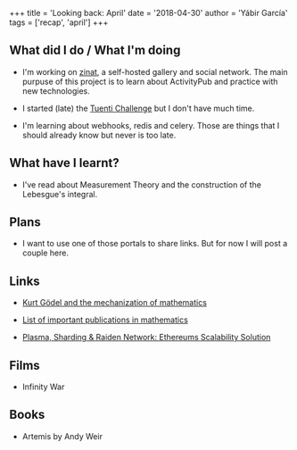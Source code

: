 +++
title = 'Looking back: April'
date = '2018-04-30'
author = 'Yábir García'
tags = ['recap', 'april']
+++

## What did I do / What I'm doing

* I'm working on [zinat](//github.com/yabirgb/zinat), a self-hosted gallery
  and social network. The main purpuse of this project is to learn about 
  ActivityPub and practice with new technologies.

* I started (late) the [Tuenti
  Challenge](https://contest.tuenti.net/Contest) but I don't have much
  time.

* I'm learning about webhooks, redis and celery. Those are things that
  I should already know but never is too late.

## What have I learnt?

* I've read about Measurement Theory and the construction of the Lebesgue's integral.
  
## Plans

* I want to use one of those portals to share links. But for now I will post a couple here.

## Links

* [Kurt Gödel and the mechanization of mathematics](https://www.the-tls.co.uk/articles/public/kurt-godel-incompleteness-theorems/)

* [List of important publications in mathematics](https://www.wikiwand.com/en/List_of_important_publications_in_mathematics)

* [Plasma, Sharding & Raiden Network: Ethereums Scalability Solution](https://coinpupil.com/ethereum/plasma-sharding-raiden-ethereums-scalability-solution/)

## Films

* Infinity War

## Books

* Artemis by Andy Weir
